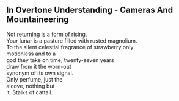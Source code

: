 In Overtone Understanding - Cameras And Mountaineering
------------------------------------------------------
Not returning is a form of rising.  
Your lunar is a pasture filled with rusted magnolium.  
To the silent celestial fragrance of strawberry only  
motionless and to a  
god they take on time, twenty-seven years  
draw from it the worn-out  
synonym of its own signal.  
Only perfume, just the  
alcove, nothing but  
it. Stalks of cattail.  
